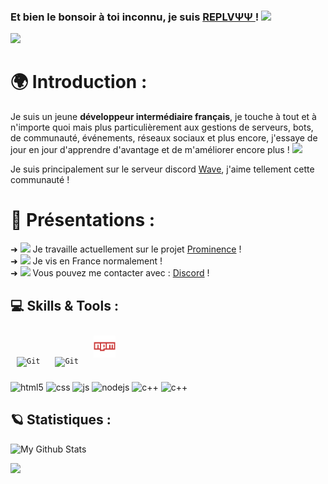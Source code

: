 ### Et bien le bonsoir à toi inconnu, je suis [REPLVΨΨ ](https://thomasbnt.dev) ! <img src="https://cdn.discordapp.com/emojis/815545507358310402.gif?v=1" width="25px">

<p>
<img src="https://cdn.discordapp.com/attachments/821278110410080270/822503477044838400/rp.jpg">
</p>

# 🌍 Introduction :
<p>

Je suis un jeune **développeur intermédiaire français**, je touche à tout et à n'importe quoi mais plus particulièrement aux gestions de serveurs, bots, de communauté, événements, réseaux sociaux et plus encore, j'essaye de jour en jour d'apprendre d'avantage et de m'améliorer encore plus ! <img src="https://cdn.discordapp.com/emojis/817145756699328512.gif?v=1?v=1" width="25px">

Je suis principalement sur le serveur discord [Wave](https://discord.gg/uUh43y4mz7), j'aime tellement cette communauté !

# 💸 Présentations :
<p>

➜ <img src="https://cdn.discordapp.com/emojis/819163207628357632.gif?v=1?v=1?v=1" width="25px"> Je travaille actuellement sur le projet [Prominence](https://discord.gg/ZqBrhNrdyt) !
\
➜ <img src="https://cdn.discordapp.com/emojis/811047157678866482.png?v=1?v=1?v=1?v=1?v=1" width="25px"> Je vis en France normalement ! 
\
➜ <img src="https://cdn.discordapp.com/emojis/777284269541163018.gif?v=1?v=1?v=1?v=1" width="25px"> Vous pouvez me contacter avec : [Discord](https://discord.com/users/654410003389874186) !

## 💻 Skills & Tools :

<p>
<code><img style="margin: 10px" src="https://www.vectorlogo.zone/logos/git-scm/git-scm-icon.svg" alt="Git" height="35" /></code> <code><img style="margin: 10px" src="https://raw.githubusercontent.com/coderjojo/coderjojo/master/img/github.svg" alt="Git" height="35" /></code> <code><img style="margin: 10px" src="https://raw.githubusercontent.com/devicons/devicon/master/icons/npm/npm-original-wordmark.svg" alt="NPM" height="35" /></code>
</p>

<p>
  <img alt="html5" src="https://img.shields.io/badge/-HTML5-E34F26?style=flat-square&logo=html5&logoColor=white" />
  <img alt="css" src="https://camo.githubusercontent.com/ea09b801075f98d5e99617ac60666e2fc62d9afa856685630f968995998887dc/68747470733a2f2f696d672e736869656c64732e696f2f62616467652f2d5048502d4646423132303f7374796c653d666c61742d737175617265266c6f676f3d706870266c6f676f436f6c6f723d7768697465" />
  <img alt="js" src="https://img.shields.io/badge/-Javascript-FFEE00?style=flat-square&logo=javascript&logoColor=black" />
  <img alt="nodejs" src="https://img.shields.io/badge/-NodeJS-43853D?style=flat-square&logo=Node.js&logoColor=white" />
  <img alt="c++" src="https://img.shields.io/badge/-C++-21B500?style=flat-square&logo=C++&logoColor=white" />
    <img alt="c++" src="https://camo.githubusercontent.com/e250519d1c904dd1703b9edfca6b020f3fd0a70e1fcca999e70664842c5c7f4c/68747470733a2f2f696d672e736869656c64732e696f2f62616467652f2d507974686f6e2d3231423530303f7374796c653d666c61742d737175617265266c6f676f3d707974686f6e266c6f676f436f6c6f723d7768697465" />
</p>
    
## 🪐 Statistiques :
<p>

   
<p>
<img alt="My Github Stats" src="https://github-readme-stats.vercel.app/api?username=REPLVYY&show_icons=true&hide_border=true" />
</p>
<p>
<img src="https://profile-counter.glitch.me/REPLVYY/count.svg" />
</p>

